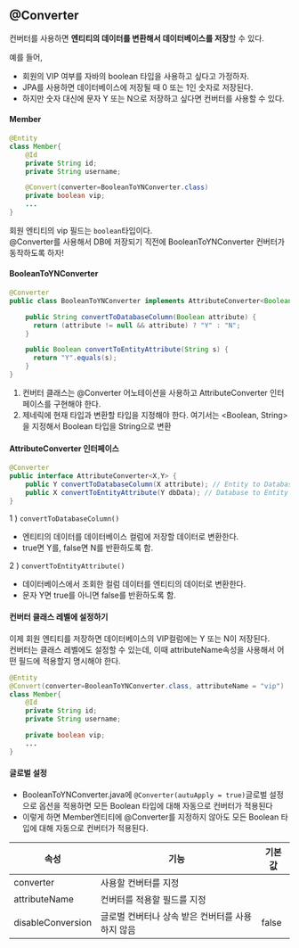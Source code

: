 ## @Converter

컨버터를 사용하면 **엔티티의 데이터를 변환해서 데이터베이스를 저장**할 수 있다.

예를 들어,
* 회원의 VIP 여부를 자바의 boolean 타입을 사용하고 싶다고 가정하자.
* JPA를 사용하면 데이터베이스에 저장될 때 0 또는 1인 숫자로 저장된다.
* 하지만 숫자 대신에 문자 Y 또는 N으로 저장하고 싶다면 컨버터를 사용할 수 있다.

#### Member

```java
@Entity
class Member{
    @Id
    private String id;
    private String username;

    @Convert(converter=BooleanToYNConverter.class)
    private boolean vip;
    ...
}
```

회원 엔티티의 vip 필드는 ```boolean```타입이다.   
@Converter를 사용해서 DB에 저장되기 직전에 BooleanToYNConverter 컨버터가 동작하도록 하자!

#### BooleanToYNConverter

```java
@Converter
public class BooleanToYNConverter implements AttributeConverter<Boolean, String> {

    public String convertToDatabaseColumn(Boolean attribute) {
      return (attribute != null && attribute) ? "Y" : "N";
    }

    public Boolean convertToEntityAttribute(String s) {
      return "Y".equals(s);
    }
}
```
1. 컨버터 클래스는 @Converter 어노테이션을 사용하고 AttributeConverter 인터페이스를 구현해야 한다.
2. 제네릭에 현재 타입과 변환할 타입을 지정해야 한다. 여기서는 <Boolean, String>을 지정해서 Boolean 타입을 String으로 변환

#### AttributeConverter 인터페이스

```java
@Converter
public interface AttributeConverter<X,Y> {
    public Y convertToDatabaseColumn(X attribute); // Entity to Database
    public X convertToEntityAttribute(Y dbData); // Database to Entity
}
```

1 ) ```convertToDatabaseColumn()```

* 엔티티의 데이터를 데이터베이스 컬럼에 저장할 데이터로 변환한다.
* true면 Y를, false면 N를 반환하도록 함.

2 ) ```convertToEntityAttribute()```

* 데이터베이스에서 조회한 컬럼 데이터를 엔티티의 데이터로 변환한다.
* 문자 Y면 true를 아니면 false를 반환하도록 함.

#### 컨버터 클래스 레벨에 설정하기

이제 회원 엔티티를 저장하면 데이터베이스의 VIP컬럼에는 Y 또는 N이 저장된다.  
컨버터는 클래스 레벨에도 설정할 수 있는데, 이때 attributeName속성을 사용해서 어떤 필드에 적용할지 명시해야 한다.

```java
@Entity
@Convert(converter=BooleanToYNConverter.class, attributeName = "vip")
class Member{
    @Id
    private String id;
    private String username;

    private boolean vip;
    ...
}
````

#### 글로벌 설정

* BooleanToYNConverter.java에 ```@Converter(autuApply = true)```글로벌 설정으로 옵션을 적용하면 모든 Boolean 타입에 대해 자동으로 컨버터가 적용된다
* 이렇게 하면 Member엔티티에 @Converter를 지정하지 않아도 모든 Boolean 타입에 대해 자동으로 컨버터가 적용된다.

|속성|기능|기본값|
|---|---|----|
|converter|사용할 컨버터를 지정||
|attributeName|컨버터를 적용할 필드를 지정||
|disableConversion|글로벌 컨버터나 상속 받은 컨버터를 사용하지 않음|false|



